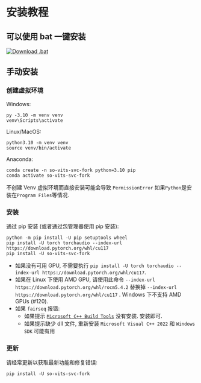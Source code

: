 # 安装教程

## 可以使用 bat 一键安装

<a href="https://github.com/34j/so-vits-svc-fork/releases/download/v1.3.2/install.bat" download>
  <img src="https://img.shields.io/badge/.bat-download-blue?style=flat-square&logo=windows" alt="Download .bat">
</a>

## 手动安装

### 创建虚拟环境

Windows:

```shell
py -3.10 -m venv venv
venv\Scripts\activate
```

Linux/MacOS:

```shell
python3.10 -m venv venv
source venv/bin/activate
```

Anaconda:

```shell
conda create -n so-vits-svc-fork python=3.10 pip
conda activate so-vits-svc-fork
```

不创建 Venv 虚拟环境而直接安装可能会导致 `PermissionError` 如果`Python`是安装在`Program Files`等情况.

### 安装

通过 pip 安装 (或者通过包管理器使用 pip 安装):

```shell
python -m pip install -U pip setuptools wheel
pip install -U torch torchaudio --index-url https://download.pytorch.org/whl/cu117
pip install -U so-vits-svc-fork
```

- 如果没有可用 GPU, 不需要执行 `pip install -U torch torchaudio --index-url https://download.pytorch.org/whl/cu117`.
- 如果在 Linux 下使用 AMD GPU, 请使用此命令 `--index-url https://download.pytorch.org/whl/rocm5.4.2` 替换掉 `--index-url https://download.pytorch.org/whl/cu117` . Windows 下不支持 AMD GPUs (#120).
- 如果 `fairseq` 报错:
  - 如果提示 [`Microsoft C++ Build Tools`](https://visualstudio.microsoft.com/visual-cpp-build-tools/) 没有安装. 安装即可.
  - 如果提示缺少 dll 文件, 重新安装 `Microsoft Visual C++ 2022` 和 `Windows SDK` 可能有用

### 更新

请经常更新以获取最新功能和修复错误:

```shell
pip install -U so-vits-svc-fork
```
